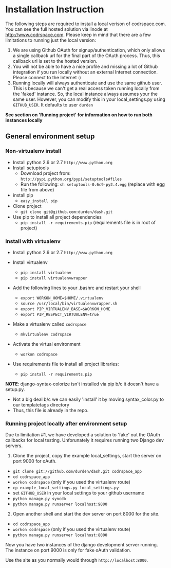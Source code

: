 # Installation Instruction

The following steps are required to install a local verison of codrspace.com.
You can see the full hosted solution via linode at http://www.codrspace.com.
Please keep in mind that there are a few limitations to running just the local
version:

1. We are using Github OAuth for signup/authentication, which only allows a
   single callback url for the final part of the OAuth process.  Thus, this
   callback url is set to the hosted version.
2. You will not be able to have a nice profile and missing a lot of Github
   integration if you run locally without an external Internet connection.
   Please connect to the Internet :)
3. Running locally will always authenticate and use the same github user.
   This is because we can't get a real access token running
   locally from the 'faked' instance.  So, the local instance always
   assumes your the same user.  However, you can modify this in your
   local_settings.py using `GITHUB_USER`. It defaults to user `durden`

**See section on 'Running project' for information on how to run both instances locally**

## General environment setup

### Non-virtualenv install

- Install python 2.6 or 2.7 `http://www.python.org`
- Install setuptools
    - Download project from: `http://pypi.python.org/pypi/setuptools#files`
    - Run the following: `sh setuptools-0.6c9-py2.4.egg` (replace with egg file from above)
- install pip
    - `easy_install pip`
- Clone project
    - `git clone git@github.com:durden/dash.git`
- Use pip to install all project dependencies
    - `pip install -r requirements.pip` (requirements file is in root of project)

### Install with virtualenv

- Install python 2.6 or 2.7 `http://www.python.org`
- Install virtualenv
    - `pip install virtualenv`
    - `pip install virtualenvwrapper`
- Add the following lines to your .bashrc and restart your shell

    - `export WORKON_HOME=$HOME/.virtualenv`
    - `source /usr/local/bin/virtualenvwrapper.sh`
    - `export PIP_VIRTUALENV_BASE=$WORKON_HOME`
    - `export PIP_RESPECT_VIRTUALENV=true`

- Make a virtualenv called `codrspace`
    - `mkvirtualenv codrspace`
- Activate the virtual environment
    - `workon codrspace`
- Use requirements file to install all project libraries:
    - `pip install -r requirements.pip`

**NOTE**: django-syntax-colorize isn't installed via pip b/c it doesn't have a setup.py.
- Not a big deal b/c we can easily 'install' it by moving syntax_color.py
  to our templatetags directory
- Thus, this file is already in the repo.

### Running project locally after environment setup

Due to limitation #1, we have developed a solution to 'fake' out the OAuth
callbacks for local testing.  Unforunately it requires running two Django dev servers.

1. Clone the project, copy the example local_settings, start the server on port 9000 for oAuth.

  - `git clone git://github.com/durden/dash.git codrspace_app`
  - `cd codrspace_app`
  - `workon codrspace` (only if you used the virtualenv route)
  - `cp example_local_settings.py local_settings.py`
  - set `GITHUB_USER` in your local settings to your github username
  - `python manage.py syncdb`
  - `python manage.py runserver localhost:9000`

2. Open another shell and start the dev server on port 8000 for the site.

  - `cd codrspace_app`
  - `workon codrspace` (only if you used the virtualenv route)
  - `python manage.py runserver localhost:8000`

Now you have two instances of the django development server running.
The instance on port 9000 is only for fake oAuth validation.

Use the site as you normally would through `http://localhost:8000`.
